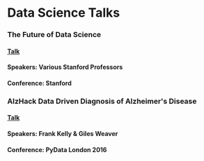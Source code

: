 # Data Science Talks

### The Future of Data Science
#### [Talk](https://www.youtube.com/watch?v=hxXIJnjC_HI)
#### Speakers: Various Stanford Professors
#### Conference: Stanford

### AlzHack Data Driven Diagnosis of Alzheimer's Disease
#### [Talk](https://www.youtube.com/watch?v=4Ulrsb_MSFo&list=PLGVZCDnMOq0qfJkoiFj-hN7lSHgQzXtqQ)
#### Speakers: Frank Kelly & Giles Weaver
#### Conference: PyData London 2016
 
